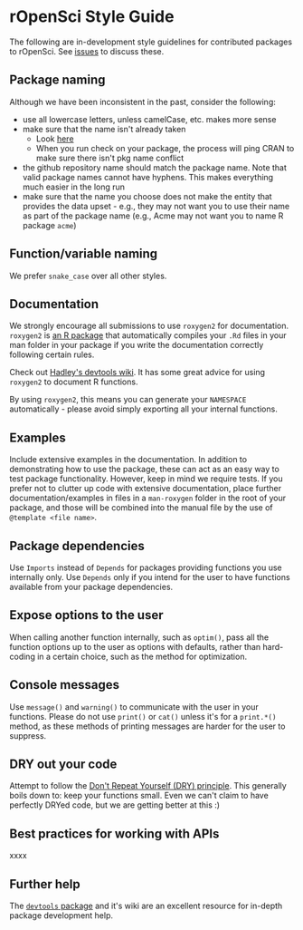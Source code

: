 # rOpenSci Style Guide

The following are in-development style guidelines for contributed packages to rOpenSci. See [issues](https://github.com/ropensci/styleguide/issues) to discuss these.

## Package naming

Although we have been inconsistent in the past, consider the following: 

* use all lowercase letters, unless camelCase, etc. makes more sense
* make sure that the name isn't already taken 
    * Look [here](http://cran.r-project.org/web/packages/available_packages_by_name.html)
    * When you run check on your package, the process will ping CRAN to make sure there isn't pkg name conflict
* the github repository name should match the package name. Note that valid package names cannot have hyphens. This makes everything much easier in the long run
* make sure that the name you choose does not make the entity that provides the data upset - e.g., they may not want you to use their name as part of the package name (e.g., Acme may not want you to name R package `acme`)

## Function/variable naming

We prefer `snake_case` over all other styles.

## Documentation

We strongly encourage all submissions to use `roxygen2` for documentation.  `roxygen2` is [an R package](http://cran.r-project.org/web/packages/roxygen2/index.html) that automatically compiles your `.Rd` files in your man folder in your package if you write the documentation correctly following certain rules.

Check out [Hadley's devtools wiki](https://github.com/hadley/devtools/wiki/Documenting-functions). It has some great advice for using `roxygen2` to document R functions.

By using `roxygen2`, this means you can generate your `NAMESPACE` automatically - please avoid simply exporting all your internal functions.

## Examples

Include extensive examples in the documentation. In addition to demonstrating how to use the package, these can act as an easy way to test package functionality. However, keep in mind we require tests. If you prefer not to clutter up code with extensive documentation, place further documentation/examples in files in a `man-roxygen` folder in the root of your package, and those will be combined into the manual file by the use of `@template <file name>`.

## Package dependencies

Use `Imports` instead of `Depends` for packages providing functions you use internally only. Use `Depends` only if you intend for the user to have functions available from your package dependencies.

## Expose options to the user

When calling another function internally, such as `optim()`, pass all the function options up to the user as options with defaults, rather than hard-coding in a certain choice, such as the method for optimization.

## Console messages

Use `message()` and `warning()` to communicate with the user in your functions. Please do not use `print()` or `cat()` unless it's for a `print.*()` method, as these methods of printing messages are harder for the user to suppress.

## DRY out your code

Attempt to follow the [Don't Repeat Yourself (DRY) principle](https://en.wikipedia.org/wiki/Don%27t_repeat_yourself). This generally boils down to: keep your functions small. Even we can't claim to have perfectly DRYed code, but we are getting better at this :)

## Best practices for working with APIs

xxxx

## Further help

The [`devtools` package](https://github.com/hadley/devtools) and it's wiki are an excellent resource for in-depth package development help.
